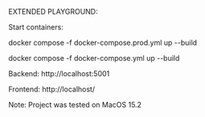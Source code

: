 EXTENDED PLAYGROUND:

Start containers:

docker compose -f docker-compose.prod.yml up --build

docker compose -f docker-compose.yml up --build

Backend:
http://localhost:5001

Frontend:
http://localhost/

Note: Project was tested on MacOS 15.2
